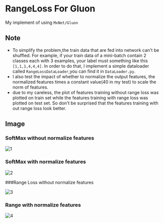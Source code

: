 # RangeLoss For Gluon

My implement of <Range Loss for Deep Face Recognition with Long-tail> using `MxNet/Gluon`

## Note

- To simplify the problem,the train data that are fed into network can't be shuffled. For example, if your train data of a mini-batch contain 2 classes each with 3 examples, your label must something like this `[1,1,1,4,4,4]`. In order to do that, I implement a simple dataloader called `RangeLossDataLoader`,you can find it in `DataLoader.py`.
- I also test the impact of whether to normalize the output features, the normalized features times a constant value(40 in my test) to scale the norm of features.
- due to my careless, the plot of features training without range loss was plotted on train set while the features training with range loss was plotted on test set. So don't be surprised that the features training  with out range loss look better.

## Image

### SoftMax without normalize features

![1](../Image/softmax#withoutNorm/6.png)

### SoftMax with normalize features

![2](../Image/softmax#Norm/5.png)

###Range Loss without normalize features

![3](../Image/RangeLoss#withoutNorm/5.png)

### Range with normalize features

![4](../Image/RangeLoss#Norm/6.png)





